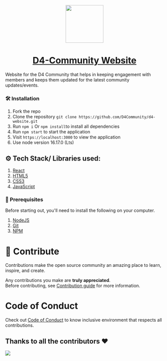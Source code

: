 
<p align="center">
<img src="https://user-images.githubusercontent.com/85388413/220329457-fad38629-4100-4703-843c-125ef2bd1c3d.png" height="120">
</p>

<h1  align= "center"><a href="https://d4community.netlify.app/">D4-Community Website</a></h1>
Website for the D4 Community that helps in keeping engagement with members and keeps them updated for the latest community updates/events.

### 🛠️ Installation

1. Fork the repo
2. Clone the repository `git clone https://github.com/D4Community/d4-website.git `
3. Run `npm i` Or `npm install`to install all dependencies
4. Run `npm start` to start the application
5. Visit `https://localhost:3000` to view the application
6. Use node version 16.17.0 (Lts)


## ⚙️ Tech Stack/ Libraries used:
1. [React](https://reactjs.org/)
2. [HTML5](https://developer.mozilla.org/en-US/docs/Glossary/HTML5)
3. [CSS3](https://developer.mozilla.org/en-US/docs/Web/CSS)
4. [JavaScript](https://developer.mozilla.org/en-US/docs/Web/JavaScript)


### 🧾 Prerequisites

Before starting out, you'll need to install the following on your computer.

1. [NodeJS](https://nodejs.org/en/download/)
2. [Git](https://git-scm.com/downloads)
3. [NPM](https://www.npmjs.com/)



# 🚀 Contribute

Contributions make the open source community an amazing place to learn, inspire, and create.

Any contributions you make are **truly appreciated**.<br>
Before contributing, see <a href="https://github.com/D4Community/d4-website/blob/master/CONTRIBUTING.md">Contribution guide</a> for more information.

# Code of Conduct

Check out <a href="https://github.com/D4Community/d4-website/blob/master/CODE_OF_CONDUCT.md">Code of Conduct</a> to know inclusive environment that respects all contributions.


## Thanks to all the contributors ❤️

<img src="https://contrib.rocks/image?repo=D4Community/d4-website"/>
